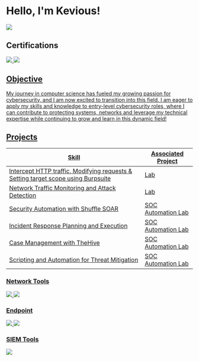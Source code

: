 # Hello, I'm Kevious!
<a href="https://www.linkedin.com/in/kkingjr/"><img src="https://img.shields.io/badge/-LinkedIn-0072b1?&style=for-the-badge&logo=linkedin&logoColor=white" /></a>

## Certifications
<div>
<a href="https://www.credly.com/badges/5c0fd349-6da6-440b-86a1-7eaca8847f3b/public_url"><img src="https://img.shields.io/badge/-Security%2B-FF0000?&style=for-the-badge&logo=CompTIA&logoColor=white" />
<a href="https://www.credly.com/badges/871f0769-d5a0-4d84-9da5-553ef50dc06a/public_url"><img src="https://img.shields.io/badge/-Data%2B-FF0000?&style=for-the-badge&logo=CompTIA&logoColor=white" />
</div>

## Objective

My journey in computer science has fueled my growing passion for cybersecurity, and I am now excited to transition into this field. I am eager to apply my skills and knowledge to entry-level cybersecurity roles, where I can contribute to protecting systems, networks and leverage my technical expertise while continuing to grow and learn in this dynamic field!

## Projects

| Skill                                         | Associated Project         |
|-----------------------------------------------|----------------------------|
| Intercept HTTP traffic, Modifying requests & Setting target scope  using Burpsuite          | <a href="https://github.com/KeviousCyberTech/Vulnerability-scan-using-Burp-Suite-/blob/main/README.md">Lab</a>|
| Network Traffic Monitoring and Attack Detection | <a href="https://github.com/KeviousCyberTech/Capture-And-Analyze-Network-Traffic-Packets-Using-Wireshark/blob/main/README.md">Lab</a>|
| Security Automation with Shuffle SOAR         | SOC Automation Lab|
| Incident Response Planning and Execution      | SOC Automation Lab|
| Case Management with TheHive                  | SOC Automation Lab|
| Scripting and Automation for Threat Mitigation | SOC Automation Lab|


### Network Tools
<div>
    <img src="https://img.shields.io/badge/-Wireshark-1679A7?&style=for-the-badge&logo=Wireshark&logoColor=white" />
    <img src="https://img.shields.io/badge/-Burp%20Suite-FF6F00?&style=for-the-badge&logo=Burp%20Suite&logoColor=white" />
</div>

### Endpoint
<div>
    <img src="https://img.shields.io/badge/-Microsoft_Defender_for_Endpoint-00A4EF?&style=for-the-badge&logo=Microsoft&logoColor=white" />
    <img src="https://img.shields.io/badge/-Velociraptor-4B275F?&style=for-the-badge&logo=Velociraptor&logoColor=white" />
</div>

### SIEM Tools
<div>
    <img src="https://img.shields.io/badge/-Splunk-000000?&style=for-the-badge&logo=Splunk&logoColor=white" />
</div>
